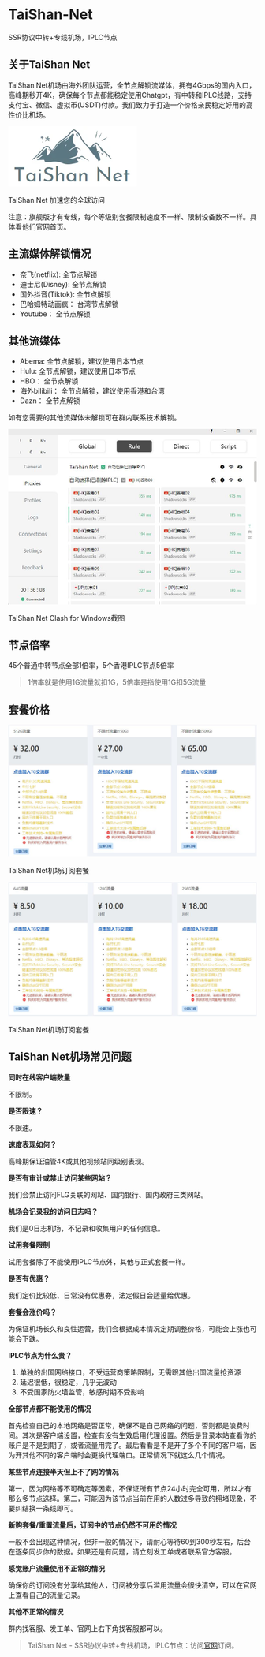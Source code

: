 # TaiShan-Net
SSR协议中转+专线机场，IPLC节点

## 关于TaiShan Net

TaiShan Net机场由海外团队运营，全节点解锁流媒体，拥有4Gbps的国内入口，高峰期秒开4K，确保每个节点都能稳定使用Chatgpt，有中转和IPLC线路，支持支付宝、微信、虚拟币(USDT)付款。我们致力于打造一个价格亲民稳定好用的高性价比机场。

![TaiShan Net 加速您的全球访问](/1706671619.webp)

TaiShan Net 加速您的全球访问

注意：旗舰版才有专线，每个等级别套餐限制速度不一样、限制设备数不一样。具体看他们官网首页。

## 主流媒体解锁情况

*   奈飞(netflix): 全节点解锁
*   迪士尼(Disney): 全节点解锁
*   国外抖音(Tiktok): 全节点解锁
*   巴哈姆特动画疯： 台湾节点解锁
*   Youtube： 全节点解锁

## 其他流媒体

*   Abema: 全节点解锁，建议使用日本节点
*   Hulu: 全节点解锁，建议使用日本节点
*   HBO： 全节点解锁
*   海外bilibili： 全节点解锁，建议使用香港和台湾
*   Dazn： 全节点解锁

如有您需要的其他流媒体未解锁可在群内联系技术解锁。

![TaiShan Net Clash for Windows截图](/1706671945.jpg)

TaiShan Net Clash for Windows截图

## 节点倍率

45个普通中转节点全部1倍率，5个香港IPLC节点5倍率

> 1倍率就是使用1G流量就扣1G，5倍率是指使用1G扣5G流量

## 套餐价格

![TaiShan Net机场订阅套餐](/1706671797.jpg)

TaiShan Net机场订阅套餐

![TaiShan Net机场订阅套餐](/1706671788.jpg)

TaiShan Net机场订阅套餐

## TaiShan Net机场常见问题

**同时在线客户端数量**

不限制。

**是否限速？**

不限速。

**速度表现如何？**

高峰期保证油管4K或其他视频站同级别表现。

**是否有审计或禁止访问某些网站？**

我们会禁止访问FLG关联的网站、国内银行、国内政府三类网站。

**机场会记录我的访问日志吗？**

我们是0日志机场，不记录和收集用户的任何信息。

**试用套餐限制**

试用套餐除了不能使用IPLC节点外，其他与正式套餐一样。

**是否有优惠？**

我们定价比较低、日常没有优惠券，法定假日会适量给优惠。

**套餐会涨价吗？**

为保证机场长久和良性运营，我们会根据成本情况定期调整价格，可能会上涨也可能会下跌。

**IPLC节点为什么贵？**

1.  单独的出国网络接口，不受运营商策略限制，无需跟其他出国流量抢资源
2.  延迟很低，很稳定，几乎无波动
3.  不受国家防火墙监管，敏感时期不受影响

**全部节点都不能使用的情况**

首先检查自己的本地网络是否正常，确保不是自己网络的问题，否则都是浪费时间。其次是客户端设置，检查有没有生效启用代理设置。然后是登录本站查看你的账户是不是到期了，或者流量用完了。最后看看是不是开了多个不同的客户端，因为开其他不同的客户端时会更换代理端口。正常情况下就这么几个情况。

**某些节点连接半天但上不了网的情况**

第一，因为网络等不可确定等因素，不保证所有节点24小时完全可用，所以才有那么多节点选择。第二，可能因为该节点当前在用的人数过多导致的拥堵现象，不要纠结换一条线即可。

**新购套餐/重置流量后，订阅中的节点仍然不可用的情况**

一般不会出现这种情况，但非一般的情况下，请耐心等待60到300秒左右，后台在逐条同步你的数据。如果还是有问题，请立刻发工单或者联系官方客服。

**感觉账户流量使用不正常的情况**

确保你的订阅没有分享给其他人，订阅被分享后滥用流量会很快清空，可以在官网上查看自己的流量记录。

**其他不正常的情况**

群内找客服、发工单、官网上右下角找客服都可以。

> TaiShan Net - SSR协议中转+专线机场，IPLC节点：访问[官网](https://tiao.bid/87)订阅。
